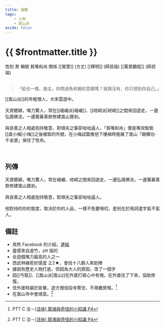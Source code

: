 ```yaml
---
title: 福韞
tags:
    - 人物
    - 嵩山派
aside: false
---
```


# {{ $frontmatter.title }}

<ChTabs position="bottom">
    <ChTab title="初識">
		<ChMeet 
			src='/images/characters/special206/normal.webp' 
            nameTitle=''
			nameMain='福韞'
			desc='嵩山派的年輕弟子，雲遊大宋，弘揚佛法，籌措善款以期修繕敗破的嵩山寺。'
			:animation=true
		/>
    </ChTab>
</ChTabs>

<InfoList>
    <Info title='角色資料' :open=true>
        <table>
            <ChTr>
				<ChTd isTitle=true>
					性別
				</ChTd>
				<ChTd>
					男
				</ChTd>
			</ChTr>
			<ChTr>
				<ChTd isTitle=true>
					稱號
				</ChTd>
				<ChTd>
					貧嘴和尚
				</ChTd>
			</ChTr>
			<ChTr>
				<ChTd isTitle=true position='center'>
					關係
				</ChTd>
			</ChTr>
			<ChTr>
				<ChTd position='center'>
					[[覺慧]] (方丈)
				</ChTd>
			</ChTr>
			<ChTr>
				<ChTd position='center'>
					[[釋明]] (師叔祖)
				</ChTd>
			</ChTr>
			<ChTr>
				<ChTd position='center'>
					[[萬里鵬程]] (師叔祖)
				</ChTd>
			</ChTr>
        </table>
    </Info>
</InfoList>

> 「蛤也一樣。施主，你問過魚和蝦的意願嗎？我猜沒有，你只想到你自己。」

[[嵩山派]]的年輕僧人，大宋雲遊中。
<br><br>
天資聰穎，嘴力驚人，常在[[峨嵋派|峨嵋]]、[[崆峒派|崆峒]]之間來回遊走，一邊弘揚佛法，一邊籌募善款修建嵩山寶剎。
<br><br>
與良善之人相處抱持敬意，對頑劣之輩卻咄咄逼人，「貧嘴和尚」便是嘴攻駁倒[[虞小梅|小梅]]之後被取的外號，在小梅試圖推他下樓梯時施展了嵩山「踢樁功·千金墜」保住了性命。

<br clear="all">

## 列傳

<Tabs>
  <Tab title="列傳一">
	天資聰穎，嘴力驚人，常在峨嵋、崆峒之間來回遊走，一邊弘揚佛法，一邊籌募善款修建嵩山寶剎。<br><br>
	與良善之人相處抱持敬意，對頑劣之輩卻咄咄逼人。<br><br>
	他對待的你的態度，取決於你的人品，一樣不免要嘮叨，差別在於用詞遣字氣不氣人。
  </Tab>
</Tabs>

## 備註

-   鳥熊 Facebook 的介紹，[連結](https://www.facebook.com/photo/?fbid=424312240122157&set=pcb.424312443455470)
-   靈感來自虛竹，ptt 版的
-   全遊戲嘴力最高的人之一
-   西武林線若好感度 ≧2★，會找十八銅人來助陣
-   據說有歷史人物打底，但因為大人的原因，改了一個字
-   因[[丐幫]]、[[嵩山派|嵩山]]在外堡打砸心中有愧，在外堡住了下來，協助修復。
-   住外堡時屬於掛單，遊方僧侶投寺寄住，不用繳房租。[^1]
-   在嵩山寺中會燒菜。[^1]

[^1]: PTT C 洽－[\[活俠\] 龍湘與奇怪的小知識 P4](https://www.ptt.cc/bbs/C_Chat/M.1729423145.A.69F.html)
